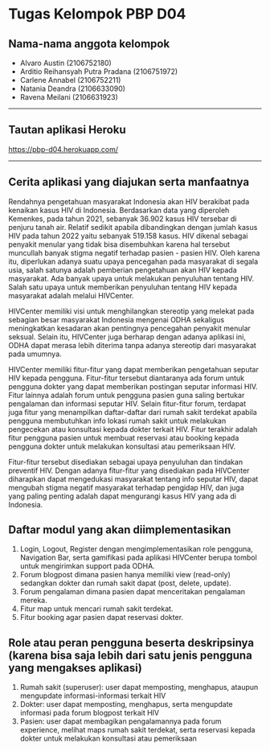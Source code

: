 # Tugas Kelompok PBP D04

## Nama-nama anggota kelompok

- Alvaro Austin (2106752180)
- Arditio Reihansyah Putra Pradana (2106751972)
- Carlene Annabel (2106752211)
- Natania Deandra (2106633090)
- Ravena Meilani (2106631923)

<hr>

## Tautan aplikasi Heroku

https://pbp-d04.herokuapp.com/ 

<hr>

## Cerita aplikasi yang diajukan serta manfaatnya

Rendahnya pengetahuan masyarakat Indonesia akan HIV berakibat pada kenaikan kasus HIV di Indonesia. Berdasarkan data yang diperoleh Kemenkes, pada tahun 2021, sebanyak 36.902 kasus HIV tersebar di penjuru tanah air. Relatif sedikit apabila dibandingkan dengan jumlah kasus HIV pada tahun 2022 yaitu sebanyak 519.158 kasus.  HIV dikenal sebagai penyakit menular yang tidak bisa disembuhkan karena hal tersebut muncullah banyak stigma negatif terhadap pasien - pasien HIV. Oleh karena itu, diperlukan adanya suatu upaya pencegahan pada masyarakat di segala usia, salah satunya adalah pemberian pengetahuan akan HIV kepada masyarakat. Ada banyak upaya untuk melakukan penyuluhan tentang HIV. Salah satu upaya untuk memberikan penyuluhan tentang HIV kepada masyarakat adalah melalui HIVCenter.

HIVCenter memiliki visi untuk menghilangkan stereotip yang melekat pada sebagian besar masyarakat Indonesia mengenai ODHA sekaligus meningkatkan kesadaran akan pentingnya pencegahan penyakit menular seksual. Selain itu, HIVCenter juga berharap dengan adanya aplikasi ini, ODHA dapat merasa lebih diterima tanpa adanya stereotip dari masyarakat pada umumnya.

HIVCenter memiliki fitur-fitur yang dapat memberikan pengetahuan seputar HIV kepada pengguna. Fitur-fitur tersebut diantaranya ada forum untuk pengguna dokter yang dapat memberikan postingan seputar informasi HIV. Fitur lainnya adalah forum untuk pengguna pasien guna saling bertukar pengalaman dan informasi seputar HIV. Selain fitur-fitur forum, terdapat juga fitur yang menampilkan daftar-daftar dari rumah sakit terdekat apabila pengguna membutuhkan info lokasi rumah sakit untuk melakukan pengecekan atau konsultasi kepada dokter terkait HIV. Fitur terakhir adalah fitur pengguna pasien untuk membuat reservasi atau booking kepada pengguna dokter untuk melakukan konsultasi atau pemeriksaan HIV. 

Fitur-fitur tersebut disediakan sebagai upaya penyuluhan dan tindakan preventif HIV. Dengan adanya fitur-fitur yang disediakan pada HIVCenter diharapkan dapat mengedukasi masyarakat tentang info seputar HIV, dapat mengubah stigma negatif masyarakat terhadap pengidap HIV, dan juga yang paling penting adalah dapat mengurangi kasus HIV yang ada di Indonesia. 

## Daftar modul yang akan diimplementasikan

1. Login, Logout, Register dengan mengimplementasikan role pengguna, Navigation Bar, serta gamifikasi pada aplikasi HIVCenter berupa tombol untuk mengirimkan support pada ODHA.
2. Forum blogpost dimana pasien hanya memiliki view (read-only) sedangkan dokter dan rumah sakit dapat (post, delete, update).
3. Forum pengalaman dimana pasien dapat menceritakan pengalaman mereka.
4. Fitur map untuk mencari rumah sakit terdekat.
5. Fitur booking agar pasien dapat reservasi dokter.

## Role atau peran pengguna beserta deskripsinya (karena bisa saja lebih dari satu jenis pengguna yang mengakses aplikasi)

1. Rumah sakit (superuser): user dapat memposting, menghapus, ataupun mengupdate informasi-informasi terkait HIV
2. Dokter: user dapat memposting, menghapus, serta mengupdate informasi pada forum blogpost terkait HIV
3. Pasien:  user dapat membagikan pengalamannya pada forum experience, melihat maps rumah sakit terdekat, serta reservasi kepada dokter untuk melakukan konsultasi atau pemeriksaan
